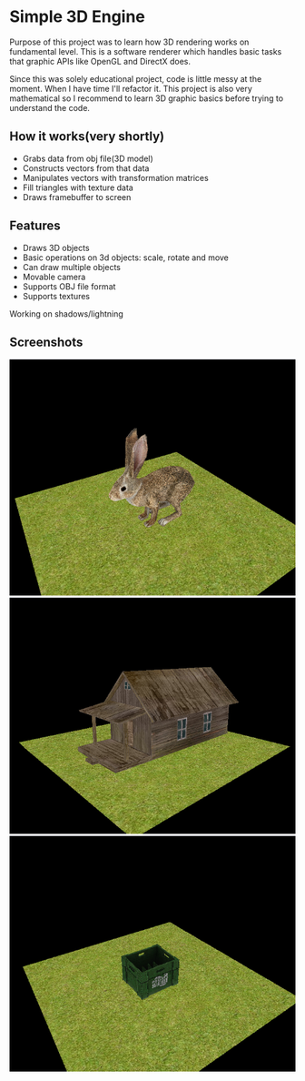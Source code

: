 # Simple 3D Engine
Purpose of this project was to learn how 3D rendering works on fundamental level.
This is a software renderer which handles basic tasks that graphic APIs like OpenGL
and DirectX does.

Since this was solely educational project, code is little messy at the moment.
When I have time I'll refactor it. This project is also very mathematical so I recommend
to learn 3D graphic basics before trying to understand the code.

## How it works(very shortly)
- Grabs data from obj file(3D model)
- Constructs vectors from that data
- Manipulates vectors with transformation matrices
- Fill triangles with texture data
- Draws framebuffer to screen

## Features
- Draws 3D objects
- Basic operations on 3d objects: scale, rotate and move
- Can draw multiple objects
- Movable camera
- Supports OBJ file format
- Supports textures

Working on shadows/lightning

## Screenshots

![alt tag](screenshots/rabbit.png)
![alt tag](screenshots/house.png)
![alt tag](screenshots/box.png)